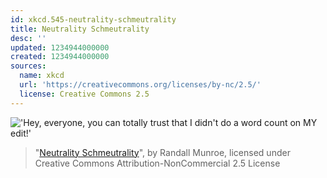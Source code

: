 ```yaml
---
id: xkcd.545-neutrality-schmeutrality
title: Neutrality Schmeutrality
desc: ''
updated: 1234944000000
created: 1234944000000
sources:
  name: xkcd
  url: 'https://creativecommons.org/licenses/by-nc/2.5/'
  license: Creative Commons 2.5
---
```

!['Hey, everyone, you can totally trust that I didn't do a word count on MY edit!'](https://imgs.xkcd.com/comics/neutrality_shmeutrality.png)
> "[Neutrality Schmeutrality](https://xkcd.com/545/)", by Randall Munroe, licensed under Creative Commons Attribution-NonCommercial 2.5 License
